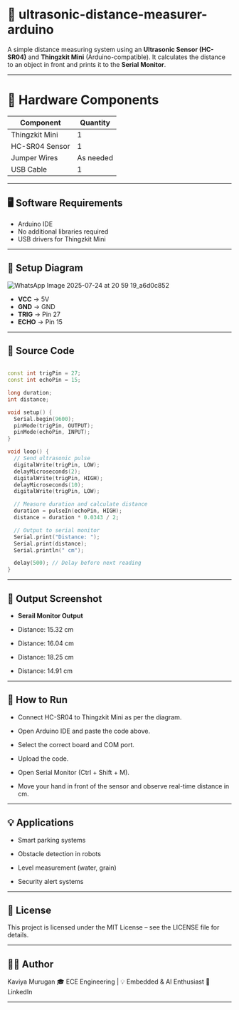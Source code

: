 # 📏  ultrasonic-distance-measurer-arduino

A simple distance measuring system using an **Ultrasonic Sensor (HC-SR04)** and **Thingzkit Mini** (Arduino-compatible). It calculates the distance to an object in front and prints it to the **Serial Monitor**.

---
# 🔧 Hardware Components

| Component           | Quantity |
|---------------------|----------|
| Thingzkit Mini      | 1        |
| HC-SR04 Sensor      | 1        |
| Jumper Wires        | As needed|
| USB Cable           | 1        |

---
## 🖥️ Software Requirements

- Arduino IDE
- No additional libraries required
- USB drivers for Thingzkit Mini

---
## 🧠 Setup Diagram

![WhatsApp Image 2025-07-24 at 20 59 19_a6d0c852](https://github.com/user-attachments/assets/53a09cce-657f-47a1-83e4-66bded1a974d)


- **VCC** → 5V  
- **GND** → GND  
- **TRIG** → Pin 27
- **ECHO** → Pin 15

---
## 📄 Source Code

```cpp

const int trigPin = 27;
const int echoPin = 15;

long duration;
int distance;

void setup() {
  Serial.begin(9600);
  pinMode(trigPin, OUTPUT);
  pinMode(echoPin, INPUT);
}

void loop() {
  // Send ultrasonic pulse
  digitalWrite(trigPin, LOW);
  delayMicroseconds(2);
  digitalWrite(trigPin, HIGH);
  delayMicroseconds(10);
  digitalWrite(trigPin, LOW);

  // Measure duration and calculate distance
  duration = pulseIn(echoPin, HIGH);
  distance = duration * 0.0343 / 2;

  // Output to serial monitor
  Serial.print("Distance: ");
  Serial.print(distance);
  Serial.println(" cm");

  delay(500); // Delay before next reading
}

````

---

## 🔎 Output Screenshot

- **Serail Monitor Output**

- Distance: 15.32 cm
- Distance: 16.04 cm
- Distance: 18.25 cm
- Distance: 14.91 cm

---

## 🚀 How to Run

- Connect HC-SR04 to Thingzkit Mini as per the diagram.

- Open Arduino IDE and paste the code above.

- Select the correct board and COM port.

- Upload the code.

- Open Serial Monitor (Ctrl + Shift + M).

- Move your hand in front of the sensor and observe real-time distance in cm.

---

## 💡 Applications

- Smart parking systems

- Obstacle detection in robots

- Level measurement (water, grain)

- Security alert systems

----

## 📜 License
This project is licensed under the MIT License – see the LICENSE file for details.

---

## 👩‍💻 Author
Kaviya Murugan
🎓 ECE Engineering | 💡 Embedded & AI Enthusiast
🔗 LinkedIn

---
